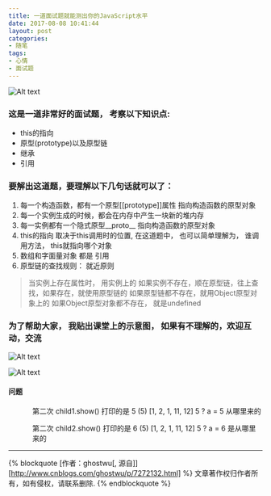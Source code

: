 ```yaml
---
title: 一道面试题就能测出你的JavaScript水平
date: 2017-08-08 10:41:44
layout: post
categories:
- 随笔
tags:
- 心情
- 面试题
---
```


![Alt text](http://ou5ix7hfz.bkt.clouddn.com/20170808-1.png)

<!-- more -->

### 这是一道非常好的面试题， 考察以下知识点:

* this的指向
* 原型(prototype)以及原型链
* 继承
* 引用

### 要解出这道题，要理解以下几句话就可以了：

1. 每一个构造函数，都有一个原型[[prototype]]属性 指向构造函数的原型对象
2. 每一个实例生成的时候，都会在内存中产生一块新的堆内存
3. 每一实例都有一个隐式原型__proto__ 指向构造函数的原型对象
4. this的指向 取决于this调用时的位置, 在这道题中， 也可以简单理解为， 谁调用方法， this就指向哪个对象
5. 数组和字面量对象 都是 引用
6. 原型链的查找规则：  就近原则
> 当实例上存在属性时， 用实例上的
如果实例不存在，顺在原型链，往上查找，如果存在，就使用原型链的
如果原型链都不存在，就用Object原型对象上的
如果Object原型对象都不存在， 就是undefined

### 为了帮助大家， 我贴出课堂上的示意图， 如果有不理解的，欢迎互动，交流
![Alt text](http://ou5ix7hfz.bkt.clouddn.com/20170808-2.jpg)

![Alt text](http://ou5ix7hfz.bkt.clouddn.com/20170808-3.jpg)


#### 问题

<ul>
    <ol class="problem">第二次 child1.show()  打印的是 5 (5) [1, 2, 1, 11, 12] 5 ?    a = 5 从哪里来的</ol>
    <ol class="problem">第二次 child2.show()  打印的是 6 (5) [1, 2, 1, 11, 12] 5 ?    a = 6 是从哪里来的</ol>
</ul>


<hr>


{% blockquote [作者：ghostwu[, 源自]] [http://www.cnblogs.com/ghostwu/p/7272132.html] %}
文章著作权归作者所有，如有侵权，请联系删除.
{% endblockquote %}

<br />
















